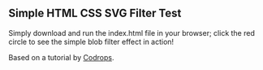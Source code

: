 Simple HTML CSS SVG Filter Test
-------------------------------

Simply download and run the index.html file in your browser; click the red circle to see the simple blob filter effect in action!

Based on a tutorial by [Codrops](http://tympanus.net/codrops/2015/03/10/creative-gooey-effects/).
